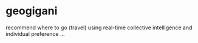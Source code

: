 # geogigani
recommend where to go (travel) using real-time collective intelligence and individual preference ...
